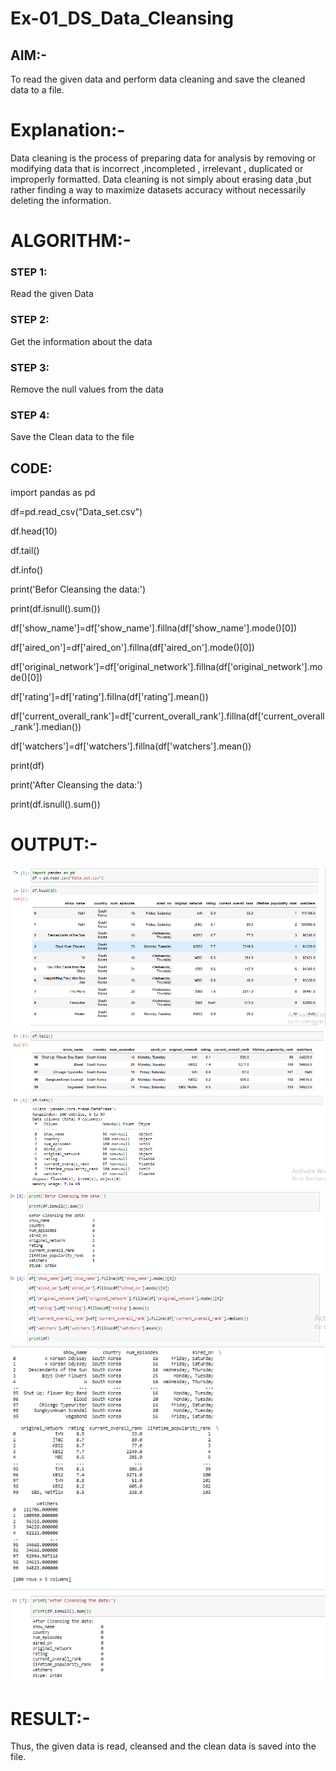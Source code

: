 # Ex-01_DS_Data_Cleansing


## AIM:-
To read the given data and perform data cleaning and save the cleaned data to a file. 

# Explanation:-
Data cleaning is the process of preparing data for analysis by removing or modifying data that is incorrect ,incompleted , irrelevant , duplicated or improperly formatted. 
Data cleaning is not simply about erasing data ,but rather finding a way to maximize datasets accuracy without necessarily deleting the information. 

# ALGORITHM:-

### STEP 1:
Read the given Data
### STEP 2:
Get the information about the data
### STEP 3:
Remove the null values from the data
### STEP 4:
Save the Clean data to the file


## CODE:


import pandas as pd

df=pd.read_csv("Data_set.csv")

df.head(10)

df.tail()

df.info()

print('Befor Cleansing the data:')

print(df.isnull().sum())

df['show_name']=df['show_name'].fillna(df['show_name'].mode()[0])

df['aired_on']=df['aired_on'].fillna(df['aired_on'].mode()[0])

df['original_network']=df['original_network'].fillna(df['original_network'].mode()[0])

df['rating']=df['rating'].fillna(df['rating'].mean())

df['current_overall_rank']=df['current_overall_rank'].fillna(df['current_overall_rank'].median())

df['watchers']=df['watchers'].fillna(df['watchers'].mean())

print(df)

print('After Cleansing the data:')

print(df.isnull().sum())

# OUTPUT:-
![OUTPUT](/data/d.png)
![OUTPUT](/data/d1.png)
![OUTPUT](/data/d2.png)
![OUTPUT](/data/d3.png)
![OUTPUT](/data/d4.png)

# RESULT:-
Thus, the given data is read, cleansed and the clean data is saved into the file.